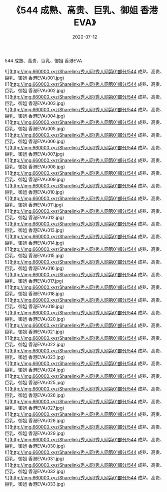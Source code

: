 ﻿---
layout: post
title:  《544 成熟、高贵、巨乳、御姐 香港EVA》
date:   2020-07-12
img: http://img.660000.xyz/Sharelink/秀人网/秀人网第01部分/544 成熟、高贵、巨乳、御姐 香港EVA/000.jpg
categories: [美女, 清纯, 唯美]
---

544 成熟、高贵、巨乳、御姐 香港EVA

  ![](http://img.660000.xyz/Sharelink/秀人网/秀人网第01部分/544 成熟、高贵、巨乳、御姐 香港EVA/001.jpg) <br> ![](http://img.660000.xyz/Sharelink/秀人网/秀人网第01部分/544 成熟、高贵、巨乳、御姐 香港EVA/002.jpg) <br> ![](http://img.660000.xyz/Sharelink/秀人网/秀人网第01部分/544 成熟、高贵、巨乳、御姐 香港EVA/003.jpg) <br> ![](http://img.660000.xyz/Sharelink/秀人网/秀人网第01部分/544 成熟、高贵、巨乳、御姐 香港EVA/004.jpg) <br> ![](http://img.660000.xyz/Sharelink/秀人网/秀人网第01部分/544 成熟、高贵、巨乳、御姐 香港EVA/005.jpg) <br> ![](http://img.660000.xyz/Sharelink/秀人网/秀人网第01部分/544 成熟、高贵、巨乳、御姐 香港EVA/006.jpg) <br> ![](http://img.660000.xyz/Sharelink/秀人网/秀人网第01部分/544 成熟、高贵、巨乳、御姐 香港EVA/007.jpg) <br> ![](http://img.660000.xyz/Sharelink/秀人网/秀人网第01部分/544 成熟、高贵、巨乳、御姐 香港EVA/008.jpg) <br> ![](http://img.660000.xyz/Sharelink/秀人网/秀人网第01部分/544 成熟、高贵、巨乳、御姐 香港EVA/009.jpg) <br> ![](http://img.660000.xyz/Sharelink/秀人网/秀人网第01部分/544 成熟、高贵、巨乳、御姐 香港EVA/010.jpg) <br> ![](http://img.660000.xyz/Sharelink/秀人网/秀人网第01部分/544 成熟、高贵、巨乳、御姐 香港EVA/011.jpg) <br> ![](http://img.660000.xyz/Sharelink/秀人网/秀人网第01部分/544 成熟、高贵、巨乳、御姐 香港EVA/012.jpg) <br> ![](http://img.660000.xyz/Sharelink/秀人网/秀人网第01部分/544 成熟、高贵、巨乳、御姐 香港EVA/013.jpg) <br> ![](http://img.660000.xyz/Sharelink/秀人网/秀人网第01部分/544 成熟、高贵、巨乳、御姐 香港EVA/014.jpg) <br> ![](http://img.660000.xyz/Sharelink/秀人网/秀人网第01部分/544 成熟、高贵、巨乳、御姐 香港EVA/015.jpg) <br> ![](http://img.660000.xyz/Sharelink/秀人网/秀人网第01部分/544 成熟、高贵、巨乳、御姐 香港EVA/016.jpg) <br> ![](http://img.660000.xyz/Sharelink/秀人网/秀人网第01部分/544 成熟、高贵、巨乳、御姐 香港EVA/017.jpg) <br> ![](http://img.660000.xyz/Sharelink/秀人网/秀人网第01部分/544 成熟、高贵、巨乳、御姐 香港EVA/018.jpg) <br> ![](http://img.660000.xyz/Sharelink/秀人网/秀人网第01部分/544 成熟、高贵、巨乳、御姐 香港EVA/019.jpg) <br> ![](http://img.660000.xyz/Sharelink/秀人网/秀人网第01部分/544 成熟、高贵、巨乳、御姐 香港EVA/020.jpg) <br> ![](http://img.660000.xyz/Sharelink/秀人网/秀人网第01部分/544 成熟、高贵、巨乳、御姐 香港EVA/021.jpg) <br> ![](http://img.660000.xyz/Sharelink/秀人网/秀人网第01部分/544 成熟、高贵、巨乳、御姐 香港EVA/022.jpg) <br> ![](http://img.660000.xyz/Sharelink/秀人网/秀人网第01部分/544 成熟、高贵、巨乳、御姐 香港EVA/023.jpg) <br> ![](http://img.660000.xyz/Sharelink/秀人网/秀人网第01部分/544 成熟、高贵、巨乳、御姐 香港EVA/024.jpg) <br> ![](http://img.660000.xyz/Sharelink/秀人网/秀人网第01部分/544 成熟、高贵、巨乳、御姐 香港EVA/025.jpg) <br> ![](http://img.660000.xyz/Sharelink/秀人网/秀人网第01部分/544 成熟、高贵、巨乳、御姐 香港EVA/026.jpg) <br> ![](http://img.660000.xyz/Sharelink/秀人网/秀人网第01部分/544 成熟、高贵、巨乳、御姐 香港EVA/027.jpg) <br> ![](http://img.660000.xyz/Sharelink/秀人网/秀人网第01部分/544 成熟、高贵、巨乳、御姐 香港EVA/028.jpg) <br> ![](http://img.660000.xyz/Sharelink/秀人网/秀人网第01部分/544 成熟、高贵、巨乳、御姐 香港EVA/029.jpg) <br> ![](http://img.660000.xyz/Sharelink/秀人网/秀人网第01部分/544 成熟、高贵、巨乳、御姐 香港EVA/030.jpg) <br> ![](http://img.660000.xyz/Sharelink/秀人网/秀人网第01部分/544 成熟、高贵、巨乳、御姐 香港EVA/031.jpg) <br> ![](http://img.660000.xyz/Sharelink/秀人网/秀人网第01部分/544 成熟、高贵、巨乳、御姐 香港EVA/032.jpg) <br> ![](http://img.660000.xyz/Sharelink/秀人网/秀人网第01部分/544 成熟、高贵、巨乳、御姐 香港EVA/033.jpg) <br>